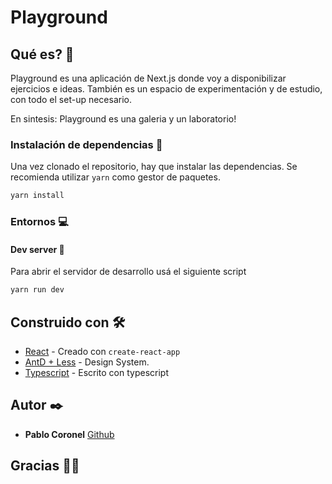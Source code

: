 # Playground

## Qué es? 🚀

Playground es una aplicación de Next.js donde voy a disponibilizar ejercicios e ideas.
También es un espacio de experimentación y de estudio, con todo el set-up necesario.

En sintesis: Playground es una galeria y un laboratorio!

### Instalación de dependencias 💾

Una vez clonado el repositorio, hay que instalar las dependencias.
Se recomienda utilizar `yarn` como gestor de paquetes.

```bash
yarn install
```

### Entornos 💻

#### Dev server 🔧

Para abrir el servidor de desarrollo usá el siguiente script

```bash
yarn run dev
```

## Construido con 🛠️

- [React](https://es.reactjs.org/) - Creado con `create-react-app`
- [AntD + Less](https://ant.design/) - Design System.
- [Typescript](https://www.typescriptlang.org/) - Escrito con typescript

## Autor ✒️

- **Pablo Coronel** [Github](https://github.com/pablitxn)

<!-- ### Acerca del proyecto

Proximamente una mejor descripción! 😊

### En qué se está trabajando hoy? 💡

Construyendo las primeras vistas y componentes.
Proximamente más y mejor información! -->

## Gracias 🧘‍♂️
